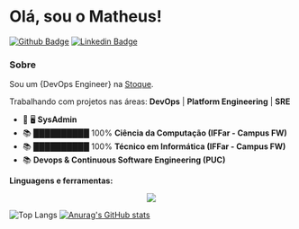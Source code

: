 # Olá, sou o Matheus!

[![Github Badge](https://img.shields.io/badge/-Github-000?style=flat-square&logo=Github&logoColor=white&link=https://github.com/matheus-nicolay)](https://github.com/matheus-nicolay)
[![Linkedin Badge](https://img.shields.io/badge/-LinkedIn-blue?style=flat-square&logo=Linkedin&logoColor=white&link=https://www.linkedin.com/in/matheus-nicolay/)](https://www.linkedin.com/in/matheus-nicolay/)

### Sobre
Sou um {DevOps Engineer} na [Stoque](https://stoque.com.br).

Trabalhando com projetos nas áreas: **DevOps** | **Platform Engineering** | **SRE**

- 🔭 🖥️ **SysAdmin**
- 📚 ██████████ 100%  **Ciência da Computação (IFFar - Campus FW)**
- 📚 ██████████ 100% **Técnico em Informática (IFFar - Campus FW)**
- 📚 **Devops & Continuous Software Engineering (PUC)**

**Linguagens e ferramentas:**  

<p align="center">
  <a href="https://skillicons.dev">
    <img src="https://skillicons.dev/icons?i=linux,gitlab,kubernetes,docker,ansible,grafana,py,django" />
  </a>
</p>

![Top Langs](https://github-readme-stats.vercel.app/api/top-langs/?username=matheus-nicolay&layout=compact&langs_count=8)
[![Anurag's GitHub stats](https://github-readme-stats.vercel.app/api?username=matheus-nicolay)](https://github.com/anuraghazra/github-readme-stats)

